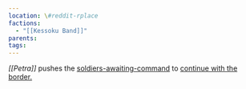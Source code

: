 ```yaml
---
location: \#reddit-rplace
factions:
  - "[[Kessoku Band]]"
parents: 
tags: 
---
```

*[[Petra]]* pushes the [soldiers-awaiting-command](https://discord.com/channels/1093664259273130084/1131230952119615600/1131577724230701157) to [continue with the border.](https://discord.com/channels/1093664259273130084/1131230952119615600/1131577784523829348)
